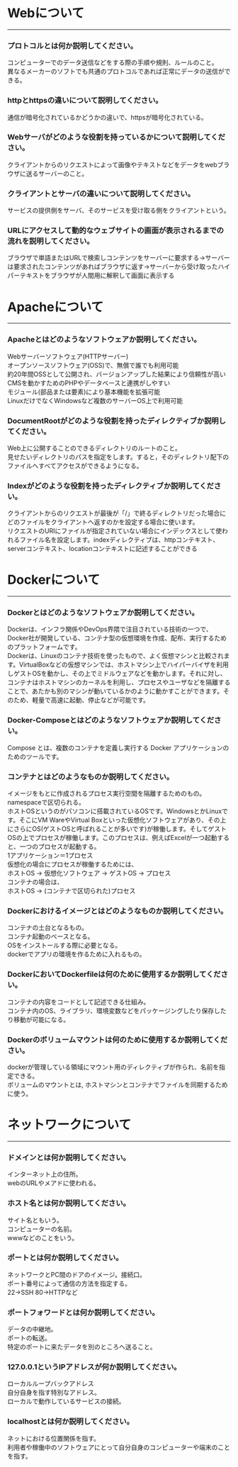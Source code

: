 # Webについて
---
### プロトコルとは何か説明してください。
コンピューターでのデータ送信などをする際の手順や規則、ルールのこと。  
異なるメーカーのソフトでも共通のプロトコルであれば正常にデータの送信ができる。   


### httpとhttpsの違いについて説明してください。
通信が暗号化されているかどうかの違いで、httpsが暗号化されている。  
 
### Webサーバがどのような役割を持っているかについて説明してください。
クライアントからのリクエストによって画像やテキストなどをデータをwebブラウザに送るサーバーのこと。    


### クライアントとサーバの違いについて説明してください。
サービスの提供側をサーバ、そのサービスを受け取る側をクライアントという。  


### URLにアクセスして動的なウェブサイトの画面が表示されるまでの流れを説明してください。
ブラウザで単語またはURLで検索しコンテンツをサーバーに要求する→サーバーは要求されたコンテンツがあればブラウザに返す→サーバーから受け取ったハイパーテキストをブラウザが人間用に解釈して画面に表示する  


# Apacheについて
---
### Apacheとはどのようなソフトウェアか説明してください。
Webサーバーソフトウェア(HTTPサーバー)  
オープンソースソフトウェア(OSS)で、無償で誰でも利用可能  
約20年間OSSとして公開され、バージョンアップした結果により信頼性が高い  
CMSを動かすためのPHPやデータベースと連携がしやすい  
モジュール(部品または要素)により基本機能を拡張可能  
LinuxだけでなくWindowsなど複数のサーバーOS上で利用可能  


### DocumentRootがどのような役割を持ったディレクティブか説明してください。
Web上に公開することのできるディレクトリのルートのこと。  
見せたいディレクトリのパスを指定をします。すると，そのディレクトリ配下のファイルへすべてアクセスができるようになる。  


### Indexがどのような役割を持ったディレクティブか説明してください。
クライアントからのリクエストが最後が「/」で終るディレクトリだった場合にどのファイルをクライアントへ返すのかを設定する場合に使います。  
リクエストのURIにファイルが指定されていない場合にインデックスとして使われるファイル名を設定します。indexディレクティブは、httpコンテキスト、serverコンテキスト、locationコンテキストに記述することができる  



# Dockerについて
---
### Dockerとはどのようなソフトウェアか説明してください。
Dockerは、インフラ関係やDevOps界隈で注目されている技術の一つで、Docker社が開発している、コンテナ型の仮想環境を作成、配布、実行するためのプラットフォームです。  
Dockerは、Linuxのコンテナ技術を使ったもので、よく仮想マシンと比較されます。VirtualBoxなどの仮想マシンでは、ホストマシン上でハイパーバイザを利用しゲストOSを動かし、その上でミドルウェアなどを動かします。それに対し、コンテナはホストマシンのカーネルを利用し、プロセスやユーザなどを隔離することで、あたかも別のマシンが動いているかのように動かすことができます。そのため、軽量で高速に起動、停止などが可能です。  


### Docker-Composeとはどのようなソフトウェアか説明してください。
Compose とは、複数のコンテナを定義し実行する Docker アプリケーションのためのツールです。  


### コンテナとはどのようなものか説明してください。
イメージをもとに作成されるプロセス実行空間を隔離するためのもの。  
namespaceで区切られる。  
ホストOSというのがパソコンに搭載されているOSです。WindowsとかLinuxです。そこにVM WareやVirtual Boxといった仮想化ソフトウェアがあり、その上にさらにOS(ゲストOSと呼ばれることが多いです)が稼働します。そしてゲストOSの上でプロセスが稼働します。このプロセスは、例えばExcelが一つ起動すると、一つのプロセスが起動する。  
1アプリケーション＝1プロセス  
仮想化の場合にプロセスが稼働するためには、  
ホストOS  → 仮想化ソフトウェア → ゲストOS → プロセス  
コンテナの場合は、  
ホストOS  →  (コンテナで区切られた)プロセス  


### Dockerにおけるイメージとはどのようなものか説明してください。
コンテナの土台となるもの。  
コンテナ起動のベースとなる。  
OSをインストールする際に必要となる。  
dockerでアプリの環境を作るために入れるもの。  


### DockerにおいてDockerfileは何のために使用するか説明してください。
コンテナの内容をコードとして記述できる仕組み。  
コンテナ内のOS、ライブラリ、環境変数などをパッケージングしたり保存したり移動が可能になる。  


### Dockerのボリュームマウントは何のために使用するか説明してください。
dockerが管理している領域にマウント用のディレクティブが作られ、名前を指定できる。  
ボリュームのマウントとは, ホストマシンとコンテナでファイルを同期するために使う。  


# ネットワークについて
---
### ドメインとは何か説明してください。
インターネット上の住所。  
webのURLやメアドに使われる。  


### ホスト名とは何か説明してください。
サイト名ともいう。  
コンピューターの名前。  
wwwなどのことをいう。  


### ポートとは何か説明してください。
ネットワークとPC間のドアのイメージ。接続口。  
ポート番号によって通信の方法を指定する。  
22->SSH 80->HTTPなど  


### ポートフォワードとは何か説明してください。
データの中継地。  
ポートの転送。  
特定のポートに来たデータを別のところへ送ること。  


### 127.0.0.1というIPアドレスが何か説明してください。
ローカルループバックアドレス  
自分自身を指す特別なアドレス。  
ローカルで動作しているサービスの接続。  


### localhostとは何か説明してください。
ネットにおける位置関係を指す。  
利用者や稼働中のソフトウェアにとって自分自身のコンピューターや端末のことを指す。  

